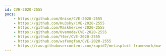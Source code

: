 ```yaml
---
id: CVE-2020-2555
pocs:
    - https://github.com/0nise/CVE-2020-2555
    - https://github.com/Hu3sky/CVE-2020-2555
    - https://github.com/Maskhe/cve-2020-2555
    - https://github.com/Uvemode/CVE-2020-2555
    - https://github.com/Y4er/CVE-2020-2555
    - https://github.com/wsfengfan/CVE-2020-2555
    - https://raw.githubusercontent.com/rapid7/metasploit-framework/master/modules/exploits/multi/misc/weblogic_deserialize_badattrval.rb
---
```

